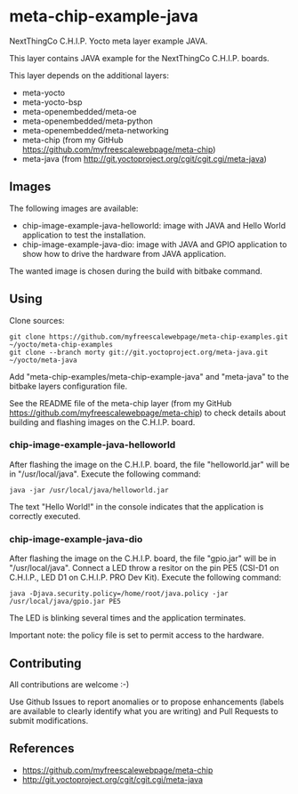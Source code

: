 meta-chip-example-java
==

NextThingCo C.H.I.P. Yocto meta layer example JAVA.

This layer contains JAVA example for the NextThingCo C.H.I.P. boards.

This layer depends on the additional layers:
* meta-yocto
* meta-yocto-bsp
* meta-openembedded/meta-oe
* meta-openembedded/meta-python
* meta-openembedded/meta-networking
* meta-chip (from my GitHub https://github.com/myfreescalewebpage/meta-chip)
* meta-java (from http://git.yoctoproject.org/cgit/cgit.cgi/meta-java)


Images
--

The following images are available:
* chip-image-example-java-helloworld: image with JAVA and Hello World application to test the installation.
* chip-image-example-java-dio: image with JAVA and GPIO application to show how to drive the hardware from JAVA application.

The wanted image is chosen during the build with bitbake command.


Using
--

Clone sources:

	git clone https://github.com/myfreescalewebpage/meta-chip-examples.git ~/yocto/meta-chip-examples
	git clone --branch morty git://git.yoctoproject.org/meta-java.git ~/yocto/meta-java

Add "meta-chip-examples/meta-chip-example-java" and "meta-java" to the bitbake layers configuration file.

See the README file of the meta-chip layer (from my GitHub https://github.com/myfreescalewebpage/meta-chip) to check details about building and flashing images on the C.H.I.P. board.

### chip-image-example-java-helloworld

After flashing the image on the C.H.I.P. board, the file "helloworld.jar" will be in "/usr/local/java". Execute the following command:

	java -jar /usr/local/java/helloworld.jar

The text "Hello World!" in the console indicates that the application is correctly executed.

### chip-image-example-java-dio

After flashing the image on the C.H.I.P. board, the file "gpio.jar" will be in "/usr/local/java". Connect a LED throw a resitor on the pin PE5 (CSI-D1 on C.H.I.P., LED D1 on C.H.I.P. PRO Dev Kit). Execute the following command:

	java -Djava.security.policy=/home/root/java.policy -jar /usr/local/java/gpio.jar PE5

The LED is blinking several times and the application terminates.

Important note: the policy file is set to permit access to the hardware.


Contributing
--

All contributions are welcome :-)

Use Github Issues to report anomalies or to propose enhancements (labels are available to clearly identify what you are writing) and Pull Requests to submit modifications.


References
--

* https://github.com/myfreescalewebpage/meta-chip
* http://git.yoctoproject.org/cgit/cgit.cgi/meta-java

